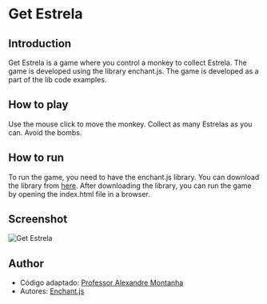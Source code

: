 # Get Estrela

## Introduction

Get Estrela is a game where you control a monkey to collect Estrela. The game is developed using the library enchant.js. The game is developed as a part of the lib code examples.

## How to play

Use the mouse click to move the monkey. Collect as many Estrelas as you can. Avoid the bombs.

## How to run

To run the game, you need to have the enchant.js library. You can download the library from [here](https://www.javascripting.com/view/enchant-js). After downloading the library, you can run the game by opening the index.html file in a browser.

## Screenshot

![Get Estrela](./screenshot.jpeg)

## Author

- Código adaptado: [Professor Alexandre Montanha](https://www.linkedin.com/in/professor-montanha/)
- Autores: [Enchant.js](https://github.com/ghelia/enchant.js-builds)
